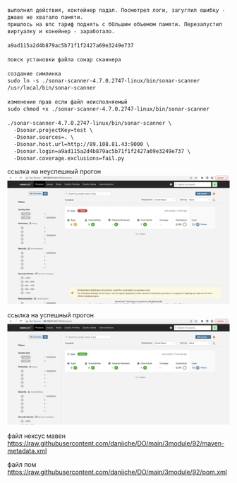 ```
выполнил действия, контейнер падал. Посмотрел логи, загуглил ошибку - джаве не хватало памяти.
пришлось на впс тариф поднять с бОльшим объемом памяти. Перезапустил виртуалку и конейнер - заработало.

a9ad115a2d4b879ac5b71f1f2427a69e3249e737

поиск установки файла сонар сканнера

создание симлинка
sudo ln -s ./sonar-scanner-4.7.0.2747-linux/bin/sonar-scanner /usr/local/bin/sonar-scanner

изменение прав если файл неисполняемый
sudo chmod +x ./sonar-scanner-4.7.0.2747-linux/bin/sonar-scanner

./sonar-scanner-4.7.0.2747-linux/bin/sonar-scanner \
  -Dsonar.projectKey=test \
  -Dsonar.sources=. \
  -Dsonar.host.url=http://89.108.81.43:9000 \
  -Dsonar.login=a9ad115a2d4b879ac5b71f1f2427a69e3249e737 \
  -Dsonar.coverage.exclusions=fail.py
```
  ссылка на неуспешный прогон
![alt text](https://github.com/daniiche/DO/raw/main/3module/92/scr1.jpg "Logo Title Text 1")

  ссылка на успешный прогон
![alt text](https://github.com/daniiche/DO/raw/main/3module/92/scr2.jpg "Logo Title Text 1")


  файл нексус мавен
https://raw.githubusercontent.com/daniiche/DO/main/3module/92/maven-metadata.xml

файл пом
https://raw.githubusercontent.com/daniiche/DO/main/3module/92/pom.xml

